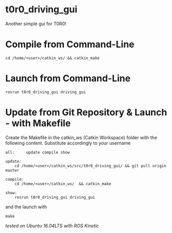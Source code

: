 # t0r0_driving_gui

Another simple gui for T0R0!

# Compile from Command-Line
```
cd /home/<user>/catkin_ws/ && catkin_make
```

# Launch from Command-Line
```
rosrun t0r0_driving_gui driving_gui
```

# Update from Git Repository & Launch - with Makefile


Create the Makefile in the catkin_ws (Catkin Workspace) folder with the following content. Substitute <user> accordingly to your username
```
all:	 update	compile	show

update:
	cd /home/<user>/catkin_ws/src/t0r0_driving_gui/ && git pull origin master

compile:
	cd /home/<user>/catkin_ws/	&& catkin_make

show:
	rosrun t0r0_driving_gui driving_gui
```

 and the launch with
```
make
```

*tested on Ubuntu 16.04LTS with ROS Kinetic*
